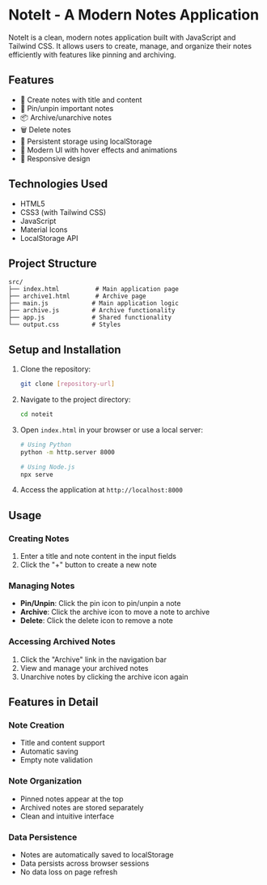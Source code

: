 # NoteIt - A Modern Notes Application

NoteIt is a clean, modern notes application built with  JavaScript and Tailwind CSS. It allows users to create, manage, and organize their notes efficiently with features like pinning and archiving.

## Features

- 📝 Create notes with title and content
- 📌 Pin/unpin important notes
- 📦 Archive/unarchive notes
- 🗑️ Delete notes
- 💾 Persistent storage using localStorage
- 🎨 Modern UI with hover effects and animations
- 📱 Responsive design


## Technologies Used

- HTML5
- CSS3 (with Tailwind CSS)
- JavaScript
- Material Icons
- LocalStorage API

## Project Structure

```
src/
├── index.html          # Main application page
├── archive1.html       # Archive page
├── main.js            # Main application logic
├── archive.js         # Archive functionality
├── app.js             # Shared functionality
└── output.css         # Styles
```

## Setup and Installation

1. Clone the repository:
   ```bash
   git clone [repository-url]
   ```

2. Navigate to the project directory:
   ```bash
   cd noteit
   ```

3. Open `index.html` in your browser or use a local server:
   ```bash
   # Using Python
   python -m http.server 8000
   
   # Using Node.js
   npx serve
   ```

4. Access the application at `http://localhost:8000`

## Usage

### Creating Notes
1. Enter a title and note content in the input fields
2. Click the "+" button to create a new note

### Managing Notes
- **Pin/Unpin**: Click the pin icon to pin/unpin a note
- **Archive**: Click the archive icon to move a note to archive
- **Delete**: Click the delete icon to remove a note

### Accessing Archived Notes
1. Click the "Archive" link in the navigation bar
2. View and manage your archived notes
3. Unarchive notes by clicking the archive icon again

## Features in Detail

### Note Creation
- Title and content support
- Automatic saving
- Empty note validation

### Note Organization
- Pinned notes appear at the top
- Archived notes are stored separately
- Clean and intuitive interface

### Data Persistence
- Notes are automatically saved to localStorage
- Data persists across browser sessions
- No data loss on page refresh





